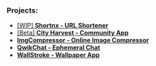 ### Projects:
- [[WIP] **Shortnx - URL Shortener**](https://shortnx.in)
-  [[Beta] **City Harvest - Community App**](https://city-harvest-app.web.app/)
-  [**ImgCompressor - Online Image Compressor**](https://imgcompressor-app.web.app)
- [**QwikChat - Ephemeral Chat**](https://qwikchat.web.app)
-  [**WallStroke - Wallpaper App**](https://play.google.com/store/apps/details?id=com.appy.wallstroke)
